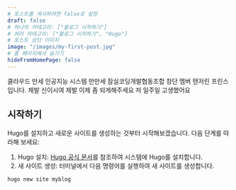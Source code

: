 ```yaml
---
# 포스트를 게시하려면 false로 설정
draft: false
# 하나의 카테고리: ["블로그 시작하기"] 
# 여러 카테고리: ["블로그 시작하기", "Hugo"]
# 포스트 상단 이미지
image: "/images/my-first-post.jpg"
# 홈 페이지에서 숨기기
hideFromHomePage: false
---
```


클라우드 만세 인공지능 시스템 만만세 
잠실코딩개발협동조합 창단 멤버 탠저린 프린스입니다.
제발 신이시여 제발 이제 좀 되게해주세요
저 일주일 고생했어요
<!--more-->

## 시작하기

Hugo를 설치하고 새로운 사이트를 생성하는 것부터 시작해보겠습니다. 다음 단계를 따라해 보세요:

1. Hugo 설치: [Hugo 공식 문서](https://gohugo.io/getting-started/installing/)를 참조하여 시스템에 Hugo를 설치합니다.
2. 새 사이트 생성: 터미널에서 다음 명령어를 실행하여 새 사이트를 생성합니다.

```bash
hugo new site myblog
